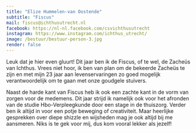 ```yaml
---
title: "Elize Hummelen-van Oostende"
subtitle: "Fiscus"
mail: fiscus@ichthusutrecht.nl
facebook: https://nl-nl.facebook.com/csvichthusutrecht
instagram: https://www.instagram.com/ichthus_utrecht/
image: /bestuur/bestuur-person-3.jpg
render: false
---
```


Leuk dat je hier even gluurt! Dit jaar ben ik de Fiscus, of te wel, de Zacheüs van Ichthus. Vrees niet hoor, ik ben van plan om de bekeerde Zacheüs te zijn en met mijn 23 jaar aan levenservaringen zo goed mogelijk verantwoordelijk om te gaan met onze goudgele stuivers.

Naast de harde kant van Fiscus heb ik ook een zachte kant in de vorm van zorgen voor de medemens. Dit jaar strijd ik namelijk ook voor het afronden van de studie Hbo-Verpleegkunde door een stage in de thuiszorg. Verder ben ik altijd in voor een potje beweging of creativiteit. Maar heerlijke gesprekken over diepe shizzle en wijsheden mag je ook altijd bij me aansmeren. Niks is te gek voor mij, dus kom vooral lekker als jezelf!
